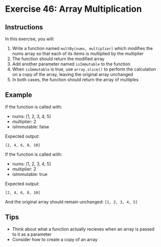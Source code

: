 # Exercise 46: Array Multiplication

## Instructions
In this exercise, you will:
1. Write a function named `multBy(nums, multiplier)` which modifies the nums array so that each of its items is multiplied by the multiplier
2. The function should return the modified array
3. Add another parameter named `isImmutable` to the function
4. When `isImmutable` is true, use `array.slice()` to perform the calculation on a copy of the array, leaving the original array unchanged
5. In both cases, the function should return the array of multiples

## Example
If the function is called with:
- nums: [1, 2, 3, 4, 5]
- multiplier: 2
- isImmutable: false

Expected output:
```
[2, 4, 6, 8, 10]
```

If the function is called with:
- nums: [1, 2, 3, 4, 5]
- multiplier: 2
- isImmutable: true

Expected output:
```
[2, 4, 6, 8, 10]
```
And the original array should remain unchanged: `[1, 2, 3, 4, 5]`

## Tips
- Think about what a function actually recieves when an array is passed to it as a parameter
- Consider how to create a copy of an array